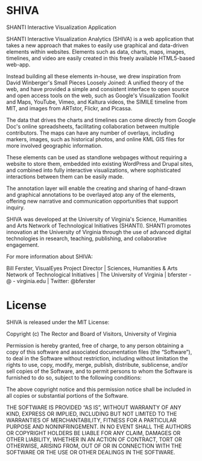 SHIVA
=====

SHANTI Interactive Visualization Application

SHANTI Interactive Visualization Analytics (SHIVA) is a web application that takes a new approach that makes to easily use graphical and data-driven elements within websites. Elements such as data, charts, maps, images, timelines, and video are easily created in this freely available HTML5-based web-app.

Instead building all these elements in-house, we drew inspiration from David Winberger's Small Pieces Loosely Joined: A unified theory of the web, and have provided a simple and consistent interface to open source and open access tools on the web, such as Google's Visualization Toolkit and Maps, YouTube, Vimeo, and Kaltura videos, the SIMILE timeline from MIT, and images from ARTstor, Flickr, and Picassa.

The data that drives the charts and timelines can come directly from Google Doc's online spreadsheets, facilitating collaboration between multiple contributors. The maps can have any number of overlays, including markers, images, such as historical photos, and online KML GIS files for more involved geographic information.

These elements can be used as standlone webpages without requiring a website to store them, embedded into existing WordPress and Drupal sites, and combined into fully interactive visualizations, where sophisticated interactions between them can be easily made.

The annotation layer will enable the creating and sharing of hand-drawn and graphical annotations to be overlayed atop any of the elements, offering new narrative and communication opportunities that support inquiry.

SHIVA was developed at the University of Virginia's Science, Humanities and Arts Network of Technological Initiatives (SHANTI). SHANTI promotes innovation at the University of Virginia through the use of advanced digital technologies in research, teaching, publishing, and collaborative engagement.


For more information about SHIVA:

Bill Ferster, VisualEyes Project Director | Sciences, Humanities & Arts Network of Technological Initiatives | The University of Virginia | bferster - @ - virginia.edu | Twitter: @bferster 

License
=====

SHIVA is released under the MIT License:

Copyright (c) The Rector and Board of Visitors, University of Virginia

Permission is hereby granted, free of charge, to any person obtaining a copy
of this software and associated documentation files (the “Software”), to deal
in the Software without restriction, including without limitation the rights
to use, copy, modify, merge, publish, distribute, sublicense, and/or sell
copies of the Software, and to permit persons to whom the Software is
furnished to do so, subject to the following conditions:

The above copyright notice and this permission notice shall be included in
all copies or substantial portions of the Software.

THE SOFTWARE IS PROVIDED “AS IS”, WITHOUT WARRANTY OF ANY KIND, EXPRESS OR
IMPLIED, INCLUDING BUT NOT LIMITED TO THE WARRANTIES OF MERCHANTABILITY,
FITNESS FOR A PARTICULAR PURPOSE AND NONINFRINGEMENT. IN NO EVENT SHALL THE
AUTHORS OR COPYRIGHT HOLDERS BE LIABLE FOR ANY CLAIM, DAMAGES OR OTHER
LIABILITY, WHETHER IN AN ACTION OF CONTRACT, TORT OR OTHERWISE, ARISING FROM,
OUT OF OR IN CONNECTION WITH THE SOFTWARE OR THE USE OR OTHER DEALINGS IN
THE SOFTWARE.